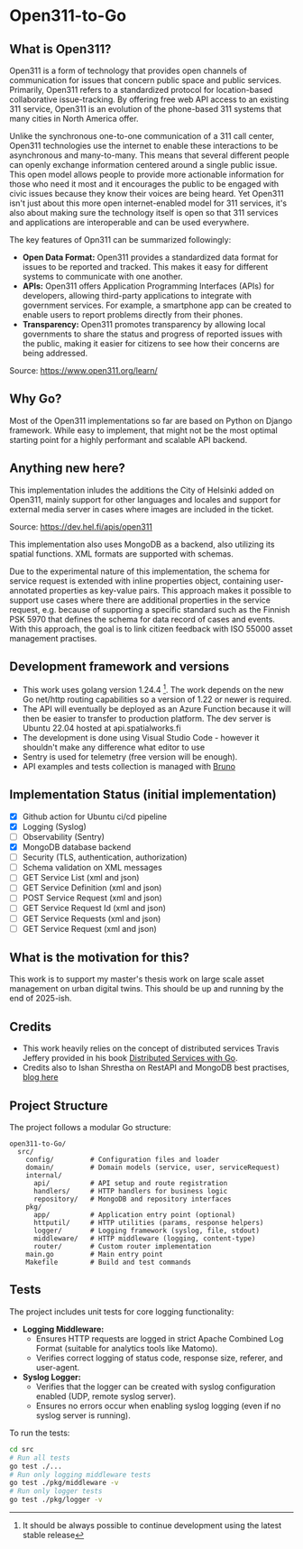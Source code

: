 # Open311-to-Go


## What is Open311?

Open311 is a form of technology that provides open channels of communication for issues that concern public space and public services. Primarily, Open311 refers to a standardized protocol for location-based collaborative issue-tracking. By offering free web API access to an existing 311 service, Open311 is an evolution of the phone-based 311 systems that many cities in North America offer.

Unlike the synchronous one-to-one communication of a 311 call center, Open311 technologies use the internet to enable these interactions to be asynchronous and many-to-many. This means that several different people can openly exchange information centered around a single public issue. This open model allows people to provide more actionable information for those who need it most and it encourages the public to be engaged with civic issues because they know their voices are being heard. Yet Open311 isn't just about this more open internet-enabled model for 311 services, it's also about making sure the technology itself is open so that 311 services and applications are interoperable and can be used everywhere.

The key features of Opn311 can be summarized followingly:
*  **Open Data Format:** Open311 provides a standardized data format for issues to be reported and tracked. This makes it easy for different systems to communicate with one another.
*  **APIs:** Open311 offers Application Programming Interfaces (APIs) for developers, allowing third-party applications to integrate with government services. For example, a smartphone app can be created to enable users to report problems directly from their phones.
*  **Transparency:** Open311 promotes transparency by allowing local governments to share the status and progress of reported issues with the public, making it easier for citizens to see how their concerns are being addressed.

Source: https://www.open311.org/learn/

## Why Go?

Most of the Open311 implementations so far are based on Python on Django framework. While easy to implement, that might not be the most optimal starting point for a highly performant and scalable API backend.

## Anything new here?

This implementation inludes the additions the City of Helsinki added on Open311, mainly support for other languages and locales and support for external media server in cases where images are included in the ticket.

Source: https://dev.hel.fi/apis/open311 

This implementation also uses MongoDB as a backend, also utilizing its spatial functions. XML formats are supported with schemas.

Due to the experimental nature of this implementation, the schema for service request is extended with inline properties object, containing user-annotated properties as key-value pairs. This approach makes it possible to support use cases where there are additional properties in the service request, e.g. because of supporting a specific standard such as the Finnish PSK 5970 that defines the schema for data record of cases and events. With this approach, the goal is to link citizen feedback with ISO 55000 asset management practises.

## Development framework and versions

* This work uses golang version 1.24.4 [^1]. The work depends on the new Go net/http routing capabilities so a version of 1.22 or newer is required.
* The API will eventually be deployed as an Azure Function because it will then be easier to transfer to production platform. The dev server is Ubuntu 22.04 hosted at api.spatialworks.fi
* The development is done using Visual Studio Code - however it shouldn't make any difference what editor to use
* Sentry is used for telemetry (free version will be enough).
* API examples and tests collection is managed with [Bruno](https://www.usebruno.com/)

## Implementation Status (initial implementation)

* [x]  Github action for Ubuntu ci/cd pipeline
* [x]  Logging (Syslog)
* [ ]  Observability (Sentry)
* [x]  MongoDB database backend
* [ ]  Security (TLS, authentication, authorization)
* [ ]  Schema validation on XML messages
* [ ]  GET Service List (xml and json)
* [ ]  GET Service Definition (xml and json)
* [ ]  POST Service Request (xml and json)
* [ ]  GET Service Request Id (xml and json)
* [ ]  GET Service Requests (xml and json)
* [ ]  GET Service Request (xml and json)

## What is the motivation for this?

This work is to support my master's thesis work on large scale asset management on urban digital twins. This should be up and running by the end of 2025-ish.

## Credits

* This work heavily relies on the concept of distributed services Travis Jeffery provided in his book [Distributed Services with Go](https://a.co/d/g5mhjd8).
* Credits also to Ishan Shrestha on RestAPI and MongoDB best practises, [blog here](https://medium.com/@ishan.shrestha356/scalable-json-restapi-using-go-lang-and-mongodb-cf9699c5f6e8)

## Project Structure

The project follows a modular Go structure:

```
open311-to-Go/
  src/
    config/         # Configuration files and loader
    domain/         # Domain models (service, user, serviceRequest)
    internal/
      api/          # API setup and route registration
      handlers/     # HTTP handlers for business logic
      repository/   # MongoDB and repository interfaces
    pkg/
      app/          # Application entry point (optional)
      httputil/     # HTTP utilities (params, response helpers)
      logger/       # Logging framework (syslog, file, stdout)
      middleware/   # HTTP middleware (logging, content-type)
      router/       # Custom router implementation
    main.go         # Main entry point
    Makefile        # Build and test commands
```

## Tests

The project includes unit tests for core logging functionality:

- **Logging Middleware:**
  - Ensures HTTP requests are logged in strict Apache Combined Log Format (suitable for analytics tools like Matomo).
  - Verifies correct logging of status code, response size, referer, and user-agent.
- **Syslog Logger:**
  - Verifies that the logger can be created with syslog configuration enabled (UDP, remote syslog server).
  - Ensures no errors occur when enabling syslog logging (even if no syslog server is running).

To run the tests:

```sh
cd src
# Run all tests
go test ./...
# Run only logging middleware tests
go test ./pkg/middleware -v
# Run only logger tests
go test ./pkg/logger -v
```



[^1]: It should be always possible to continue development using the latest stable release


